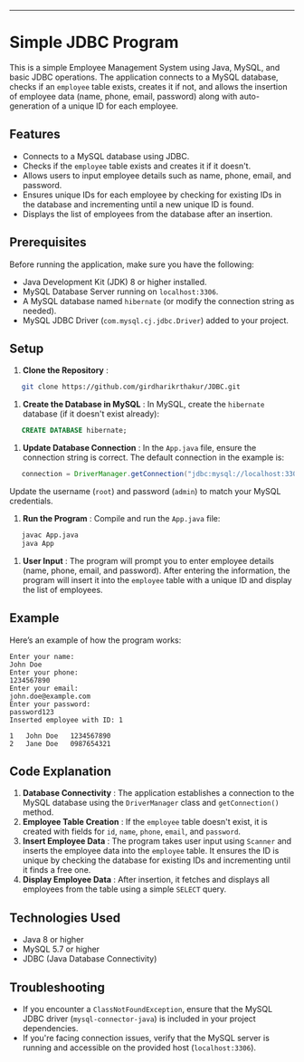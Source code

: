 
---

# Simple JDBC Program

This is a simple Employee Management System using Java, MySQL, and basic JDBC operations. The application connects to a MySQL database, checks if an `employee` table exists, creates it if not, and allows the insertion of employee data (name, phone, email, password) along with auto-generation of a unique ID for each employee.

## Features

* Connects to a MySQL database using JDBC.
* Checks if the `employee` table exists and creates it if it doesn't.
* Allows users to input employee details such as name, phone, email, and password.
* Ensures unique IDs for each employee by checking for existing IDs in the database and incrementing until a new unique ID is found.
* Displays the list of employees from the database after an insertion.

## Prerequisites

Before running the application, make sure you have the following:

* Java Development Kit (JDK) 8 or higher installed.
* MySQL Database Server running on `localhost:3306`.
* A MySQL database named `hibernate` (or modify the connection string as needed).
* MySQL JDBC Driver (`com.mysql.cj.jdbc.Driver`) added to your project.

## Setup

1. **Clone the Repository** :

```bash
   git clone https://github.com/girdharikrthakur/JDBC.git
```

1. **Create the Database in MySQL** :
   In MySQL, create the `hibernate` database (if it doesn't exist already):

```sql
   CREATE DATABASE hibernate;
```

1. **Update Database Connection** :
   In the `App.java` file, ensure the connection string is correct. The default connection in the example is:

```java
   connection = DriverManager.getConnection("jdbc:mysql://localhost:3306/hibernate", "root", "admin");
```

   Update the username (`root`) and password (`admin`) to match your MySQL credentials.

1. **Run the Program** :
   Compile and run the `App.java` file:

```bash
   javac App.java
   java App
```

1. **User Input** :
   The program will prompt you to enter employee details (name, phone, email, and password). After entering the information, the program will insert it into the `employee` table with a unique ID and display the list of employees.

## Example

Here’s an example of how the program works:

```
Enter your name:
John Doe
Enter your phone:
1234567890
Enter your email:
john.doe@example.com
Enter your password:
password123
Inserted employee with ID: 1

1   John Doe   1234567890
2   Jane Doe   0987654321
```

## Code Explanation

1. **Database Connectivity** :
   The application establishes a connection to the MySQL database using the `DriverManager` class and `getConnection()` method.
2. **Employee Table Creation** :
   If the `employee` table doesn't exist, it is created with fields for `id`, `name`, `phone`, `email`, and `password`.
3. **Insert Employee Data** :
   The program takes user input using `Scanner` and inserts the employee data into the `employee` table. It ensures the ID is unique by checking the database for existing IDs and incrementing until it finds a free one.
4. **Display Employee Data** :
   After insertion, it fetches and displays all employees from the table using a simple `SELECT` query.

## Technologies Used

* Java 8 or higher
* MySQL 5.7 or higher
* JDBC (Java Database Connectivity)

## Troubleshooting

* If you encounter a `ClassNotFoundException`, ensure that the MySQL JDBC driver (`mysql-connector-java`) is included in your project dependencies.
* If you're facing connection issues, verify that the MySQL server is running and accessible on the provided host (`localhost:3306`).
